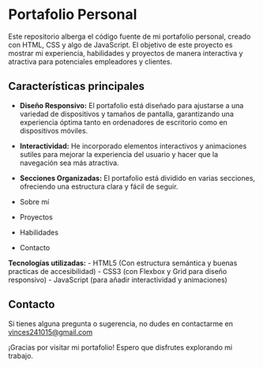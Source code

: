 # Portafolio Personal
Este repositorio alberga el código fuente de mi portafolio personal, creado con HTML, CSS y algo de JavaScript. El objetivo de este proyecto es mostrar mi experiencia, habilidades y proyectos de manera interactiva y atractiva para potenciales empleadores y clientes.

## Características principales


- **Diseño Responsivo:** El portafolio está diseñado para ajustarse a una variedad de dispositivos y tamaños de pantalla, garantizando una experiencia óptima tanto en ordenadores de escritorio como en dispositivos móviles.

- **Interactividad:** He incorporado elementos interactivos y animaciones sutiles para mejorar la experiencia del usuario y hacer que la navegación sea más atractiva.

- **Secciones Organizadas:** El portafolio está dividido en varias secciones, ofreciendo una estructura clara y fácil de seguir.
- Sobre mí 
- Proyectos 
- Habilidades
- Contacto
  
**Tecnologías utilizadas:**
    -  HTML5 (Con estructura semántica y buenas practicas de accesibilidad)
    -  CSS3 (con Flexbox y Grid para diseño responsivo)
    - JavaScript (para añadir interactividad y animaciones)



## Contacto

Si tienes alguna pregunta o sugerencia, no dudes en contactarme en vinces241015@gmail.com

¡Gracias por visitar mi portafolio! Espero que disfrutes explorando mi trabajo. 
  

